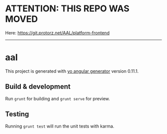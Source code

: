 # ATTENTION: THIS REPO WAS MOVED

Here: https://git.protorz.net/AAL/platform-frontend

----

# aal

This project is generated with [yo angular generator](https://github.com/yeoman/generator-angular)
version 0.11.1.

## Build & development

Run `grunt` for building and `grunt serve` for preview.

## Testing

Running `grunt test` will run the unit tests with karma.
